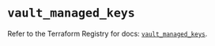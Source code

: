 # `vault_managed_keys`

Refer to the Terraform Registry for docs: [`vault_managed_keys`](https://registry.terraform.io/providers/hashicorp/vault/3.24.0/docs/resources/managed_keys).
